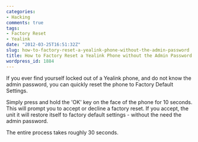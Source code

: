 ```yaml
---
categories:
- Hacking
comments: true
tags:
- Factory Reset
- Yealink
date: "2012-03-25T16:51:32Z"
slug: how-to-factory-reset-a-yealink-phone-without-the-admin-password
title: How to Factory Reset a Yealink Phone without the Admin Password
wordpress_id: 1884
---
```


If you ever find yourself locked out of a Yealink phone, and do not know the admin password, you can quickly reset the phone to Factory Default Settings.

Simply press and hold the 'OK' key on the face of the phone for 10 seconds.  This will prompt you to accept or decline a factory reset.  If you accept, the unit it will restore itself to factory default settings - without the need the admin password.

The entire process takes roughly 30 seconds.
